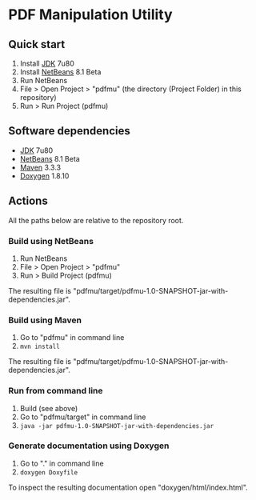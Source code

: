 # PDF Manipulation Utility

## Quick start

1. Install [JDK](http://www.oracle.com/technetwork/java/javase/downloads/jdk7-downloads-1880260.html) 7u80
2. Install [NetBeans](http://download.netbeans.org/netbeans/8.1/beta/) 8.1 Beta
3. Run NetBeans
4. File > Open Project > "pdfmu" (the directory (Project Folder) in this repository)
5. Run > Run Project (pdfmu)

## Software dependencies

* [JDK](http://www.oracle.com/technetwork/java/javase/downloads/jdk7-downloads-1880260.html) 7u80
* [NetBeans](http://download.netbeans.org/netbeans/8.1/beta/) 8.1 Beta
* [Maven](http://maven.apache.org/download.cgi) 3.3.3
* [Doxygen](http://www.stack.nl/~dimitri/doxygen/) 1.8.10

## Actions

All the paths below are relative to the repository root.

### Build using NetBeans

1. Run NetBeans
2. File > Open Project > "pdfmu"
3. Run > Build Project (pdfmu)

The resulting file is "pdfmu/target/pdfmu-1.0-SNAPSHOT-jar-with-dependencies.jar".

### Build using Maven

1. Go to "pdfmu" in command line
2. `mvn install`

The resulting file is "pdfmu/target/pdfmu-1.0-SNAPSHOT-jar-with-dependencies.jar".

### Run from command line

1. Build (see above)
2. Go to "pdfmu/target" in command line
3. `java -jar pdfmu-1.0-SNAPSHOT-jar-with-dependencies.jar`

### Generate documentation using Doxygen

1. Go to "." in command line
2. `doxygen Doxyfile`

To inspect the resulting documentation open "doxygen/html/index.html".
